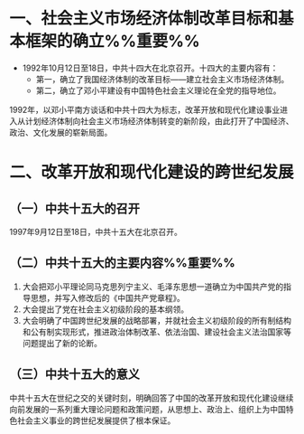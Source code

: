 # 一、社会主义市场经济体制改革目标和基本框架的确立%%重要%%
- 1992年10月12日至18日，中共十四大在北京召开。十四大的主要内容有：
	- 第一，确立了我国经济体制的改革目标——建立社会主义市场经济体制。
	- 第二，确立了邓小平建设有中国特色社会主义理论在全党的指导地位。

1992年，以邓小平南方谈话和中共十四大为标志，改革开放和现代化建设事业进入从计划经济体制向社会主义市场经济体制转变的新阶段，由此打开了中国经济、政治、文化发展的崭新局面。
# 二、改革开放和现代化建设的跨世纪发展
## （一）中共十五大的召开
1997年9月12日至18日，中共十五大在北京召开。
## （二）中共十五大的主要内容%%重要%%
1. 大会把邓小平理论同马克思列宁主义、毛泽东思想一道确立为中国共产党的指导思想，并写入修改后的《中国共产党章程》。
2. 大会提出了党在社会主义初级阶段的基本纲领。
3. 大会明确了中国跨世纪发展的战略部署，并就社会主义初级阶段的所有制结构和公有制实现形式，推进政治体制改革、依法治国、建设社会主义法治国家等问题提出了新的论断。
## （三）中共十五大的意义
中共十五大在世纪之交的关键时刻，明确回答了中国的改革开放和现代化建设继续向前发展的一系列重大理论问题和政策问题，从思想上、政治上、组织上为中国特色社会主义事业的跨世纪发展提供了根本保证。